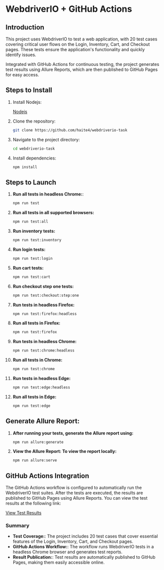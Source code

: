 # WebdriverIO + GitHub Actions

## Introduction
This project uses WebdriverIO to test a web application, with 20 test cases covering critical user flows on the Login, Inventory, Cart, and Checkout pages. These tests ensure the application's functionality and quickly identify issues.

Integrated with GitHub Actions for continuous testing, the project generates test results using Allure Reports, which are then published to GitHub Pages for easy access.

## Steps to Install
1. Install Nodejs:

    [Nodejs](https://nodejs.org/en/download/package-manager)

2. Clone the repository:
    ```sh
    git clone https://github.com/haite4/webdriverio-task
    ```
3. Navigate to the project directory:
    ```sh 
    cd webdriverio-task
    ```

4. Install dependencies:
    ```sh
    npm install 
    ``` 

## Steps to Launch

1. **Run all tests in headless Chrome:**:
    ```sh
    npm run test
    ```
2. **Run all tests in all supported browsers:**
    ```sh
    npm run test:all
    ```
3. **Run inventory tests:**
    ```sh
    npm run test:inventory
    ```
4. **Run login tests:**
    ```sh
    npm run test:login
    ```
5. **Run cart tests:**
    ```sh
    npm run test:cart
    ```
6. **Run checkout step one tests:**
    ```sh
    npm run test:checkout:step:one
    ```
7. **Run tests in headless Firefox:**
    ```sh
    npm run test:firefox:headless
    ```
8. **Run all tests in Firefox:**
    ```sh
    npm run test:firefox
    ```
9. **Run tests in headless Chrome:**
    ```sh
    npm run test:chrome:headless
    ```
10. **Run all tests in Chrome:**
    ```sh
    npm run test:chrome
    ```
11. **Run tests in headless Edge:**
    ```sh
    npm run test:edge:headless
    ```
12. **Run all tests in Edge:**
    ```sh
    npm run test:edge
    ```


## Generate Allure Report: 

1. **After running your tests, generate the Allure report using:**
    ```sh
    npm run allure:generate
    ```

2. **View the Allure Report: To view the report locally:**
    ```sh
    npm run allure:serve
    ```


## GitHub Actions Integration

The GitHub Actions workflow is configured to automatically run the WebdriverIO test suites. After the tests are executed, the results are published to GitHub Pages using Allure Reports. You can view the test results at the following link:

[View Test Results](https://haite4.github.io/webdriverio-task/)

### Summary
- **Test Coverage:**: The project includes 20 test cases that cover essential features of the Login, Inventory, Cart, and Checkout pages.
- **GitHub Actions Workflow:**: The workflow runs WebdriverIO tests in a headless Chrome browser and generates test reports.
- **Result Publication:**: Test results are automatically published to GitHub Pages, making them easily accessible online.